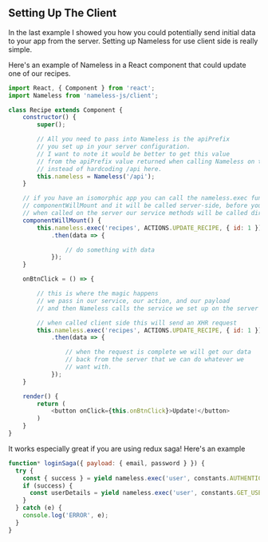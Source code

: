 ## Setting Up The Client

In the last example I showed you how you could potentially send initial data to your app from the server.
Setting up Nameless for use client side is really simple.

Here's an example of Nameless in a React component that could update one of our recipes.

```js
import React, { Component } from 'react';
import Nameless from 'nameless-js/client';

class Recipe extends Component {
    constructor() {
        super();

        // All you need to pass into Nameless is the apiPrefix
        // you set up in your server configuration.
        // I want to note it would be better to get this value
        // from the apiPrefix value returned when calling Nameless on the server,
        // instead of hardcoding /api here.
        this.nameless = Nameless('/api');
    }

    // if you have an isomorphic app you can call the nameless.exec function within
    // componentWillMount and it will be called server-side, before your app is rendered
    // when called on the server our service methods will be called directly.
    componentWillMount() {
        this.nameless.exec('recipes', ACTIONS.UPDATE_RECIPE, { id: 1 })
            .then(data => {

                // do something with data
            });
    }

    onBtnClick = () => {

        // this is where the magic happens
        // we pass in our service, our action, and our payload
        // and then Nameless calls the service we set up on the server

        // when called client side this will send an XHR request
        this.nameless.exec('recipes', ACTIONS.UPDATE_RECIPE, { id: 1 })
            .then(data => {

                // when the request is complete we will get our data
                // back from the server that we can do whatever we
                // want with.
            });
    }

    render() {
        return (
            <button onClick={this.onBtnClick}>Update!</button>
        )
    }
}
```

It works especially great if you are using redux saga! Here's an example

```js
function* loginSaga({ payload: { email, password } }) {
  try {
    const { success } = yield nameless.exec('user', constants.AUTHENTICATE_USER, { email, password });
    if (success) {
      const userDetails = yield nameless.exec('user', constants.GET_USER_DATA);
    }
  } catch (e) {
    console.log('ERROR', e);
  }
}
```

